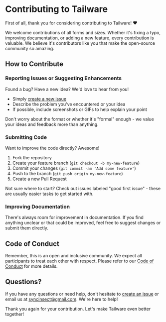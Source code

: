 # Contributing to Tailware

First of all, thank you for considering contributing to Tailware! ❤️

We welcome contributions of all forms and sizes. Whether it's fixing a typo, improving documentation, or adding a new feature, every contribution is valuable. We believe it's contributors like you that make the open-source community so amazing.

## How to Contribute

### Reporting Issues or Suggesting Enhancements

Found a bug? Have a new idea? We'd love to hear from you!

- Simply [create a new issue](https://github.com/syncinsect/tailware/issues/new)
- Describe the problem you've encountered or your idea
- If possible, include screenshots or GIFs to help explain your point

Don't worry about the format or whether it's "formal" enough - we value your ideas and feedback more than anything.

### Submitting Code

Want to improve the code directly? Awesome!

1. Fork the repository
2. Create your feature branch (`git checkout -b my-new-feature`)
3. Commit your changes (`git commit -am 'Add some feature'`)
4. Push to the branch (`git push origin my-new-feature`)
5. Create a new Pull Request

Not sure where to start? Check out issues labeled "good first issue" - these are usually easier tasks to get started with.

### Improving Documentation

There's always room for improvement in documentation. If you find anything unclear or that could be improved, feel free to suggest changes or submit them directly.

## Code of Conduct

Remember, this is an open and inclusive community. We expect all participants to treat each other with respect. Please refer to our [Code of Conduct](CODE_OF_CONDUCT.md) for more details.

## Questions?

If you have any questions or need help, don't hesitate to [create an issue](https://github.com/syncinsect/tailware/issues/new) or email us at [syncinsect@gmail.com](mailto:syncinsect@gmail.com). We're here to help!

Thank you again for your contribution. Let's make Tailware even better together!
